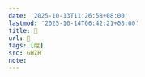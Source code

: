 ```yaml
---
date: '2025-10-13T11:26:58+08:00'
lastmod: '2025-10-14T06:42:21+08:00'
title: 󰔨
url: 󰔨
tags: [陞]
src: GHZR
note:
---
```

